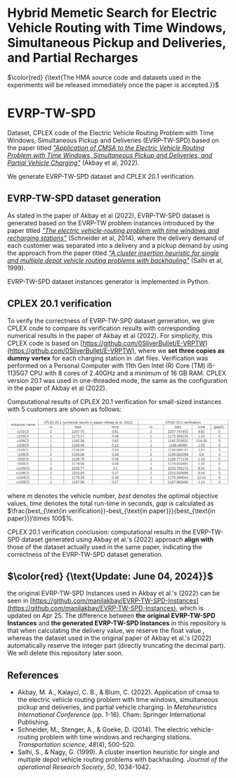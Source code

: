 # Hybrid Memetic Search for Electric Vehicle Routing with Time Windows, Simultaneous Pickup and Deliveries, and Partial Recharges
$\color{red} {\text{The HMA source code and datasets used in the experiments will be released immediately once the paper is accepted.}}$

# EVRP-TW-SPD
Dataset, CPLEX code of the Electric Vehicle Routing Problem with Time Windows, Simultaneous Pickup and Deliveries (EVRP-TW-SPD) based on the paper titled *["Application of CMSA to the Electric Vehicle Routing Problem with Time Windows, Simultaneous Pickup and Deliveries, and Partial Vehicle Charging"](https://doi.org/10.1007/978-3-031-26504-4_1)* (Akbay et al, 2022).

We generate EVRP-TW-SPD dataset and CPLEX 20.1 verification.

## EVRP-TW-SPD dataset generation

As stated in the paper of Akbay et al (2022), EVRP-TW-SPD dataset is generated based on the EVRP-TW problem instances introduced by the paper titled *["The electric vehicle-routing problem with time windows and recharging stations"](https://doi.org/10.1287/trsc.2013.0490)* (Schneider et al, 2014),  where the delivery demand of each customer was separated into a delivery and a pickup demand by using the approach from the paper titled *["A cluster insertion heuristic for single and multiple depot vehicle routing problems with backhauling"](https://link.springer.com/article/10.1057/palgrave.jors.2600808)* (Salhi et al, 1999). 

EVRP-TW-SPD dataset instances generator is implemented in Python.

## CPLEX 20.1 verification

To verify the correctness of EVRP-TW-SPD dataset generation, we give CPLEX code to compare its verification results with corresponding numerical results in the paper of Akbay et al (2022). For simplicity, this CPLEX code is based on [https://github.com/0SliverBullet/E-VRPTW](https://github.com/0SliverBullet/E-VRPTW), where we **set three copies as dummy vertex** for each charging station in .dat files. Verification was performed on a Personal Computer with 11th Gen Intel (R) Core (TM) i5-1135G7 CPU with 8 cores of 2.40GHz and a minimum of 16 GB RAM. CPLEX version 20.1 was used in one-threaded mode, the same as the configuration in the paper of Akbay et al (2022).

Computational results of CPLEX 20.1 verification for small-sized instances with 5 customers are shown as follows:

![image-20240408153415772](README.assets/image-20240408153415772.png)

where *m* denotes the vehicle number, *best* denotes the optimal objective values, *time* denotes the total run-time in seconds, *gap* is calculated as $\frac{best_{\text{in verification}}-best_{\text{in paper}}}{best_{\text{in paper}}}\times 100$%. 

CPLEX 20.1 verification conclusion: computational results in the EVRP-TW-SPD dataset generated using Akbay et al.'s (2022) approach **align with** those of the dataset actually used in the same paper, indicating the correctness of the EVRP-TW-SPD dataset generation.

## $\color{red} {\text{Update: June 04, 2024}}$

the original EVRP-TW-SPD Instances used in Akbay et al.'s (2022) can be seen in [https://github.com/manilakbay/EVRP-TW-SPD-Instances](https://github.com/manilakbay/EVRP-TW-SPD-Instances), which is updated on Apr 25. The difference between **the original EVRP-TW-SPD Instances** and **the generated EVRP-TW-SPD Instances** in this repository is that when calculating the delivery value, we reserve the float value , whereas the dataset used in the original paper of Akbay et al.'s (2022) automatically reserve the integer part (directly truncating the decimal part). We will delete this repository later soon.

## References

- Akbay, M. A., Kalayci, C. B., & Blum, C. (2022). Application of cmsa to the electric vehicle routing problem with time windows, simultaneous pickup and deliveries, and partial vehicle charging. In *Metaheuristics International Conference* (pp. 1-16). Cham: Springer International Publishing.
- Schneider, M., Stenger, A., & Goeke, D. (2014). The electric vehicle-routing problem with time windows and recharging stations. *Transportation science*, *48*(4), 500-520.
- Salhi, S., & Nagy, G. (1999). A cluster insertion heuristic for single and multiple depot vehicle routing problems with backhauling. *Journal of the operational Research Society*, *50*, 1034-1042.
